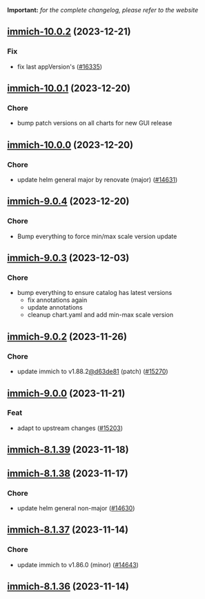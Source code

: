 **Important:**
*for the complete changelog, please refer to the website*




## [immich-10.0.2](https://github.com/truecharts/charts/compare/immich-10.0.1...immich-10.0.2) (2023-12-21)

### Fix

- fix last appVersion's ([#16335](https://github.com/truecharts/charts/issues/16335))
  
  


## [immich-10.0.1](https://github.com/truecharts/charts/compare/immich-10.0.0...immich-10.0.1) (2023-12-20)

### Chore

- bump patch versions on all charts for new GUI release
  
  


## [immich-10.0.0](https://github.com/truecharts/charts/compare/immich-9.0.4...immich-10.0.0) (2023-12-20)

### Chore

- update helm general major by renovate (major) ([#14631](https://github.com/truecharts/charts/issues/14631))
  
  


## [immich-9.0.4](https://github.com/truecharts/charts/compare/immich-9.0.3...immich-9.0.4) (2023-12-20)

### Chore

- Bump everything to force min/max scale version update
  
  


## [immich-9.0.3](https://github.com/truecharts/charts/compare/immich-9.0.2...immich-9.0.3) (2023-12-03)

### Chore

- bump everything to ensure catalog has latest versions
  - fix annotations again
  - update annotations
  - cleanup chart.yaml and add min-max scale version
  
  





## [immich-9.0.2](https://github.com/truecharts/charts/compare/immich-9.0.0...immich-9.0.2) (2023-11-26)

### Chore

- update immich to v1.88.2[@d63de81](https://github.com/d63de81) (patch) ([#15270](https://github.com/truecharts/charts/issues/15270))
  
  


## [immich-9.0.0](https://github.com/truecharts/charts/compare/immich-8.1.39...immich-9.0.0) (2023-11-21)

### Feat

- adapt to upstream changes ([#15203](https://github.com/truecharts/charts/issues/15203))
  
  


## [immich-8.1.39](https://github.com/truecharts/charts/compare/immich-8.1.38...immich-8.1.39) (2023-11-18)




## [immich-8.1.38](https://github.com/truecharts/charts/compare/immich-8.1.37...immich-8.1.38) (2023-11-17)

### Chore

- update helm general non-major ([#14630](https://github.com/truecharts/charts/issues/14630))
  
  


## [immich-8.1.37](https://github.com/truecharts/charts/compare/immich-8.1.36...immich-8.1.37) (2023-11-14)

### Chore

- update immich to v1.86.0 (minor) ([#14643](https://github.com/truecharts/charts/issues/14643))
  
  


## [immich-8.1.36](https://github.com/truecharts/charts/compare/immich-8.1.35...immich-8.1.36) (2023-11-14)
